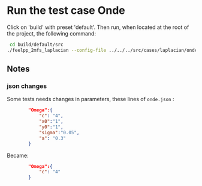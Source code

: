 # Run the test case Onde

Click on 'build' with preset 'default'. Then run, when located at the root of the project, the following command:

```bash
 cd build/default/src
./feelpp_2mfs_laplacian --config-file ../../../src/cases/laplacian/onde/onde/onde.cfg
```

## Notes

### json changes

Some tests needs changes in parameters, these lines of `onde.json` :
```json
        "Omega":{
            "c": "4",
            "x0":"1",
            "y0":"1",
            "sigma":"0.05",
            "a": "0.3"
        }
```

Became:
```json
        "Omega":{
            "c": "4"
        }
```